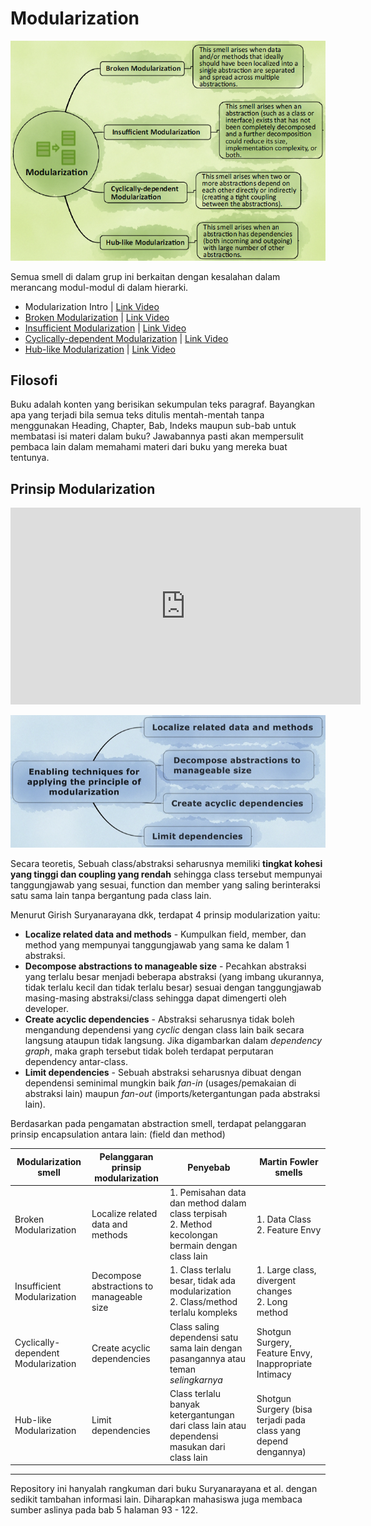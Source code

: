# Modularization

![Girish modularization smell](modularization.png)

Semua smell di dalam grup ini berkaitan dengan kesalahan dalam merancang modul-modul di dalam hierarki.

- Modularization Intro | [Link Video](https://www.youtube.com/watch?v=Q5Y42rdZza4&list=PLG_Cu5FmqSk2KHT6lXngRvcOmOzuk4_ju)
- [Broken Modularization](broken/) | [Link Video](https://www.youtube.com/watch?v=0aeIbhESMco&list=PLG_Cu5FmqSk2KHT6lXngRvcOmOzuk4_ju)
- [Insufficient Modularization](insufficient/) | [Link Video](https://www.youtube.com/watch?v=eRAoks2udlk&list=PLG_Cu5FmqSk2KHT6lXngRvcOmOzuk4_ju)
- [Cyclically-dependent Modularization](cyclically-dependent/) | [Link Video](https://www.youtube.com/watch?v=Xm5T75YZB0I&list=PLG_Cu5FmqSk2KHT6lXngRvcOmOzuk4_ju)
- [Hub-like Modularization](hub/) | [Link Video](https://www.youtube.com/watch?v=ImUM8T-1fy4&list=PLG_Cu5FmqSk2KHT6lXngRvcOmOzuk4_ju)

## Filosofi

Buku adalah konten yang berisikan sekumpulan teks paragraf. Bayangkan apa yang terjadi bila semua teks ditulis mentah-mentah tanpa menggunakan Heading, Chapter, Bab, Indeks maupun sub-bab untuk membatasi isi materi dalam buku? Jawabannya pasti akan mempersulit pembaca lain dalam memahami materi dari buku yang mereka buat tentunya.

## Prinsip Modularization

<div class="video-wrapper">
<iframe width="560" height="315" src="https://www.youtube.com/embed/Q5Y42rdZza4" title="YouTube video player" frameborder="0" allow="accelerometer; autoplay; clipboard-write; encrypted-media; gyroscope; picture-in-picture" allowfullscreen></iframe>
</div>

![Girish Modularization principles](modularization-principles.png)

Secara teoretis, Sebuah class/abstraksi seharusnya memiliki **tingkat kohesi yang tinggi dan coupling yang rendah** sehingga class tersebut mempunyai tanggungjawab yang sesuai, function dan member yang saling berinteraksi satu sama lain tanpa bergantung pada class lain.

Menurut Girish Suryanarayana dkk, terdapat 4 prinsip modularization yaitu:

- **Localize related data and methods** - Kumpulkan field, member, dan method yang mempunyai tanggungjawab yang sama ke dalam 1 abstraksi.
- **Decompose abstractions to manageable size** - Pecahkan abstraksi yang terlalu besar menjadi beberapa abstraksi (yang imbang ukurannya, tidak terlalu kecil dan tidak terlalu besar) sesuai dengan tanggungjawab masing-masing abstraksi/class sehingga dapat dimengerti oleh developer.
- **Create acyclic dependencies** - Abstraksi seharusnya tidak boleh mengandung dependensi yang *cyclic* dengan class lain baik secara langsung ataupun tidak langsung. Jika digambarkan dalam *dependency graph*, maka graph tersebut tidak boleh terdapat perputaran dependency antar-class.
- **Limit dependencies** - Sebuah abstraksi seharusnya dibuat dengan dependensi seminimal mungkin baik *fan-in* (usages/pemakaian di abstraksi lain) maupun *fan-out* (imports/ketergantungan pada abstraksi lain).

Berdasarkan pada pengamatan abstraction smell, terdapat pelanggaran prinsip encapsulation antara lain:
(field dan method)

| Modularization smell | Pelanggaran prinsip modularization | Penyebab | Martin Fowler smells |
| --- | --- | --- | --- |
| Broken Modularization | Localize related data and methods | 1. Pemisahan data dan method dalam class terpisah<br>2. Method kecolongan bermain dengan class lain | 1. Data Class<br>2. Feature Envy |
| Insufficient Modularization | Decompose abstractions to manageable size | 1. Class terlalu besar, tidak ada modularization<br>2. Class/method terlalu kompleks | 1. Large class, divergent changes<br>2. Long method |
| Cyclically-dependent Modularization | Create acyclic dependencies | Class saling dependensi satu sama lain dengan pasangannya atau teman *selingkarnya* | Shotgun Surgery, Feature Envy, Inappropriate Intimacy |
| Hub-like Modularization | Limit dependencies | Class terlalu banyak ketergantungan dari class lain atau dependensi masukan dari class lain | Shotgun Surgery (bisa terjadi pada class yang depend dengannya) |

---

Repository ini hanyalah rangkuman dari buku Suryanarayana et al. dengan sedikit tambahan informasi lain. Diharapkan mahasiswa juga membaca sumber aslinya pada bab 5 halaman 93 - 122.
